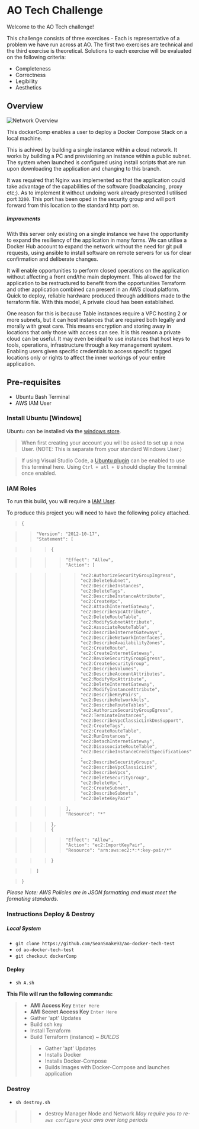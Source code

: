 [windows-store]: https://www.microsoft.com/store/productId/9NBLGGH4MSV6
[ubuntu-plug]: https://marketplace.visualstudio.com/items?itemName=Docter60.vscode-terminal-for-ubuntu
[aws-IAM]: https://console.aws.amazon.com/iam/home
[Overview-img]: https://github.com/SeanSnake93/ao-docker-tech-test/blob/dockerComp/docs/overview.png

# AO Tech Challenge

Welcome to the AO Tech challenge!

This challenge consists of three exercises - Each is representative of a problem we have run across at AO. The first two exercises are technical and the third exercise is theoretical.
Solutions to each exercise will be evaluated on the following criteria:

- Completeness
- Correctness
- Legibility
- Aesthetics

## Overview

![Network Overview][Overview-img]

This dockerComp enables a user to deploy a Docker Compose Stack on a local machine.

This is achived by building a single instance within a cloud network. It works by building a PC and previsioning an instance within a public subnet. The system when launched is configured using install scripts that are run upon downloading the application and changing to this branch.

It was required that Nginx was implemented so that the application could take advantage of the capabilities of the software (loadbalancing, proxy etc;). As to implement it without undoing work already presented I utilised port `3200`. This port has been oped in the security group and will port forward from this location to the standard http port `80`.

##### Improvments

With this server only existing on a single instance we have the opportunity to expand the resiliency of the application in many forms. We can utilise a Docker Hub account to expand the network without the need for git pull requests, using ansible to install software on remote servers for us for clear confirmation and deliberate changes.

It will enable opportunities to perform closed operations on the application without affecting a front end/the main deployment. This allowed for the application to be restructured to benefit from the opportunities Terraform and other application combined can present in an AWS cloud platform. Quick to deploy, reliable hardware produced through additions made to the terraform file. With this model, A private cloud has been established.

One reason for this is because Table instances require a VPC hosting 2 or more subnets, but it can host instances that are required both legally and morally with great care. This means encryption and storing away in locations that only those with access can see. It is this reason a private cloud can be useful. It may even be ideal to use instances that host keys to tools, operations, infrastructure through a key management system. Enabling users given specific credentials to access specific tagged locations only or rights to affect the inner workings of your entire application.

## Pre-requisites

* Ubuntu Bash Terminal
* AWS IAM User

### Install Ubuntu [Windows]

Ubuntu can be installed via the [windows store][windows-store].

> When first creating your account you will be asked to set up a new User.
> (NOTE: This is separate from your standard Windows User.)

> If using Visual Studio Code, a [Ubuntu plugin][ubuntu-plug] can be enabled to use this terminal here. Using `Ctrl + atl + U` should display the terminal once enabled.

### IAM Roles

To run this build, you will require a [IAM User][aws-IAM].

To produce this project you will need to have the following policy attached.

>`{`

>>`"Version": "2012-10-17",` <br />
`"Statement": [`

>>>`{`

>>>>`"Effect": "Allow",` <br />
`"Action": [`

>>>>>`"ec2:AuthorizeSecurityGroupIngress",` <br />
`"ec2:DeleteSubnet",` <br />
`"ec2:DescribeInstances",` <br />
`"ec2:DeleteTags",` <br />
`"ec2:DescribeInstanceAttribute",` <br />
`"ec2:CreateVpc",` <br />
`"ec2:AttachInternetGateway",` <br />
`"ec2:DescribeVpcAttribute",` <br />
`"ec2:DeleteRouteTable",` <br />
`"ec2:ModifySubnetAttribute",` <br />
`"ec2:AssociateRouteTable",` <br />
`"ec2:DescribeInternetGateways",` <br />
`"ec2:DescribeNetworkInterfaces",` <br />
`"ec2:DescribeAvailabilityZones",` <br />
`"ec2:CreateRoute",` <br />
`"ec2:CreateInternetGateway",` <br />
`"ec2:RevokeSecurityGroupEgress",` <br />
`"ec2:CreateSecurityGroup",` <br />
`"ec2:DescribeVolumes",` <br />
`"ec2:DescribeAccountAttributes",` <br />
`"ec2:ModifyVpcAttribute",` <br />
`"ec2:DeleteInternetGateway",` <br />
`"ec2:ModifyInstanceAttribute",` <br />
`"ec2:DescribeKeyPairs",` <br />
`"ec2:DescribeNetworkAcls",` <br />
`"ec2:DescribeRouteTables",` <br />
`"ec2:AuthorizeSecurityGroupEgress",` <br />
`"ec2:TerminateInstances",` <br />
`"ec2:DescribeVpcClassicLinkDnsSupport",` <br />
`"ec2:CreateTags",` <br />
`"ec2:CreateRouteTable",` <br />
`"ec2:RunInstances",` <br />
`"ec2:DetachInternetGateway",` <br />
`"ec2:DisassociateRouteTable",` <br />
`"ec2:DescribeInstanceCreditSpecifications",` <br />
`"ec2:DescribeSecurityGroups",` <br />
`"ec2:DescribeVpcClassicLink",` <br />
`"ec2:DescribeVpcs",` <br />
`"ec2:DeleteSecurityGroup",` <br />
`"ec2:DeleteVpc",` <br />
`"ec2:CreateSubnet",` <br />
`"ec2:DescribeSubnets",` <br />
`"ec2:DeleteKeyPair"`

>>>>`],` <br />
`"Resource": "*"`

>>>`},` <br />
`{`

>>>>`"Effect": "Allow",` <br />
`"Action": "ec2:ImportKeyPair",` <br />
`"Resource": "arn:aws:ec2:*:*:key-pair/*"`

>>>`}`

>>`]`

>`}`


*Please Note: AWS Policies are in JSON formatting and must meet the formating standards.*

### Instructions Deploy & Destroy

##### Local System

- `git clone https://github.com/SeanSnake93/ao-docker-tech-test`
- `cd ao-docker-tech-test`
- `git checkout dockerComp`

#### Deploy

- `sh A.sh`

**This File will run the following commands:**

> * **AMI Access Key** `Enter Here`
> * **AMI Secret Access Key** `Enter Here`
> * Gather 'apt' Updates
> * Build ssh key
> * Install Terraform
> * Build Terraform (instance) ~ *BUILDS*
>> * Gather 'apt' Updates
>> * Installs Docker
>> * Installs Docker-Compose
>> * Builds Images with Docker-Compose and launches application

### Destroy

- `sh destroy.sh`
>> * destroy Manager Node and Network
>> *May require you to re-`aws configure` your aws over long periods*